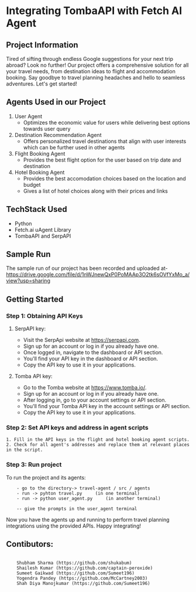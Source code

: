 # Integrating TombaAPI with Fetch AI Agent

## Project Information

Tired of sifting through endless Google suggestions for your next trip abroad? Look no further! Our project offers a comprehensive solution for all your travel needs, from destination ideas to flight and accommodation booking. Say goodbye to travel planning headaches and hello to seamless adventures. Let's get started!

## Agents Used in our Project

1. User Agent
   - Optimizes the economic value for users while delivering best options towards user query
2. Destination Recommendation Agent
   - Offers personalized travel destinations that align with user interests which can be further used in other agents
3. Flight Booking Agent
   - Provides the best flight option for the user based on trip date and destination
4. Hotel Booking Agent
   - Provides the best accomodation choices based on the location and budget
   - Gives a list of hotel choices along with their prices and links

## TechStack Used

- Python
- Fetch.ai uAgent Library
- TombaAPI and SerpAPI

## Sample Run

The sample run of our project has been recorded and uploaded at- https://drive.google.com/file/d/1nWJnewQxP0PoMAAp3O2tk6sOVfYxMo_a/view?usp=sharing

## Getting Started

### Step 1: Obtaining API Keys

1. SerpAPI key:

   - Visit the SerpApi website at https://serpapi.com.
   - Sign up for an account or log in if you already have one.
   - Once logged in, navigate to the dashboard or API section.
   - You'll find your API key in the dashboard or API section.
   - Copy the API key to use it in your applications.

2. Tomba API key:
   - Go to the Tomba website at https://www.tomba.io/.
   - Sign up for an account or log in if you already have one.
   - After logging in, go to your account settings or API section.
   - You'll find your Tomba API key in the account settings or API section.
   - Copy the API key to use it in your applications.

### Step 2: Set API keys and address in agent scripts

    1. Fill in the API keys in the flight and hotel booking agent scripts.
    2. Check for all agent's addresses and replace them at relevant places in the script.

### Step 3: Run project

To run the project and its agents:

```
    - go to the directory-> travel-agent / src / agents
    - run -> pyhton travel.py     (in one terminal)
    - run -> python user_agent.py     (in another terminal)

    -- give the prompts in the user_agent terminal

```

Now you have the agents up and running to perform travel planning integrations using the provided APIs. Happy integrating!

## Contibutors:

```

    Shubham Sharma (https://github.com/shukabum)
    Shailesh Kumar (https://github.com/captain-peroxide)
    Sumeet Gaikwad (https://github.com/Sumeet196)
    Yogendra Pandey (https://github.com/McCartney2003)
    Shah Diya Manojkumar (https://github.com/Sumeet196)

```
